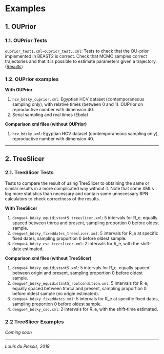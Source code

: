 # Examples

## 1. OUPrior

### 1.1. OUPrior Tests

`ouprior_test1.xml`-`ouprior_test5.xml`: Tests to check that the OU-prior implemented in BEAST2 is correct. Check that MCMC samples correct trajectories and that it is possible to estimate parameters given a trajectory. ([Results](smoothingpriors/OUPriorTests.md))


### 1.2. OUPrior examples

**With OUPrior**

1. `hcv_bdsky_ouprior.xml`: Egyptian HCV dataset (contemporaneous sampling only), with relative times (between 0 and 1). OUPrior on reproductive number with dimension 40.
2. Serial sampling and real times (Ebola)

**Comparison xml files (without OUPrior)**

1. `hcv_bdsky.xml`: Egyptian HCV dataset (contemporaneous sampling only), reproductive number with dimension 40.



---


## 2. TreeSlicer 

### 2.1. TreeSlicer Tests
Tests to compare the result of using TreeSlicer to obtaining the same or similar results in a more complicated way without it. Note that some XMLs log more statistics than necessary and contain some unnecessary RPN calculators to check correctness of the results. 

**With TreeSlicer**

1. `dengue4_bdsky_equidistant5_treeslicer.xml`: 5 intervals for R_e, equally spaced between tmrca and present, sampling proportion 0 before oldest sample.
2. `dengue4_bdsky_fixeddates_treeslicer.xml`: 5 intervals for R_e at specific fixed dates, sampling proportion 0 before oldest sample.
3. `dengue4_bdsky_csc_treeslicer.xml`: 2 intervals for R_e, with the shift-date estimated.


**Comparison xml files (without TreeSlicer)**

1. `dengue4_bdsky_equidistant5.xml`: 5 intervals for R_e, equally spaced between origin and present, sampling proportion 0 before oldest sample.
2. `dengue4_bdsky_equidistant5_rootcondition.xml`: 5 intervals for R_e, equally spaced between tmrca and present, sampling proportion 0 before oldest sample (no origin estimated).
3. `dengue4_bdsky_fixeddates.xml`: 5 intervals for R_e at specific fixed dates, sampling proportion 0 before oldest sample.
4. `dengue4_bdsky_csc.xml`: 2 intervals for R_e, with the shift-time estimated.



### 2.2  TreeSlicer Examples
_Coming soon_


---
_Louis du Plessis, 2018_